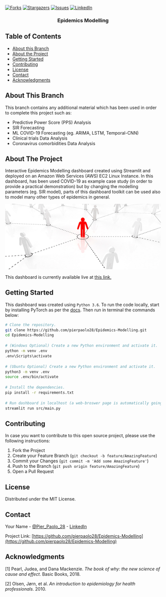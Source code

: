 [![Forks][forks-shield]][forks-url]
[![Stargazers][stars-shield]][stars-url]
[![Issues][issues-shield]][issues-url]
[![LinkedIn][linkedin-shield]][linkedin-url]

  <h3 align="center">Epidemics Modelling</h3>

## Table of Contents

* [About this Branch](#about-this-branch)
* [About the Project](#about-the-project)
* [Getting Started](#getting-started)
* [Contributing](#contributing)
* [License](#license)
* [Contact](#contact)
* [Acknowledgments](#acknowledgments)

## About This Branch

This branch contains any additional material which has been used in order to complete this project such as:

- Predictive Power Score (PPS) Analysis
- SIR Forecasting
- ML COVID-19 Forecasting (eg. ARIMA, LSTM, Temporal-CNN)
- Clinical trials Data Analysis
- Coronavirus comorbidities Data Analysis

## About The Project

Interactive Epidemics Modelling dashboard created using Streamlit and deployed on an Amazon Web Services (AWS) EC2 Linux Instance. In this dashboard, has been used COVID-19 as example case study (in order to provide a practical demonstration) but by changing the modelling parameters (eg. SIR model), parts of this dashboard toolkit can be used also to model many other types of epidemics in general. 

![](dist/epid.jpg)

This dashboard is currently available live at [this link.](http://3.22.240.181:8501)

## Getting Started

This dashboard was created using `Python 3.6`. To run the code locally, start by installing PyTorch as per the [docs](https://pytorch.org/get-started/locally/). Then run in terminal the commands below:

```bash
# Clone the repository.
git clone https://github.com/pierpaolo28/Epidemics-Modelling.git
cd Epidemics-Modelling

# (Windows Optional) Create a new Python environment and activate it.
python -m venv .env
.env\Scripts\activate

# (Ubuntu Optional) Create a new Python environment and activate it.
python3 -m venv .env
source .env/bin/activate

# Install the dependencies.
pip install -r requirements.txt

# Run dashboard in localhost (a web-broswer page is automatically going to be opened)
streamlit run src/main.py
```

## Contributing

In case you want to contribute to this open source project, please use the following instructions:

1. Fork the Project
2. Create your Feature Branch (`git checkout -b feature/AmazingFeature`)
3. Commit your Changes (`git commit -m 'Add some AmazingFeature'`)
4. Push to the Branch (`git push origin feature/AmazingFeature`)
5. Open a Pull Request

## License

Distributed under the MIT License. 

## Contact

Your Name - [@Pier_Paolo_28](https://twitter.com/Pier_Paolo_28) - [LinkedIn](https://www.linkedin.com/in/pierpaolo28/)

Project Link: [https://github.com/pierpaolo28/Epidemics-Modelling](https://github.com/pierpaolo28/Epidemics-Modelling)

## Acknowledgments

[1] Pearl, Judea, and Dana Mackenzie. *The book of why: the new science of cause and effect*. Basic Books, 2018.

[2] Olsen, Jørn, et al. *An introduction to epidemiology for health professionals*. 2010.

[contributors-shield]: https://img.shields.io/github/contributors/pierpaolo28/Epidemics-Modelling.svg?style=flat-square
[contributors-url]: https://github.com/pierpaolo28/Epidemics-Modelling/graphs/contributors
[forks-shield]: https://img.shields.io/github/forks/pierpaolo28/Epidemics-Modelling.svg?style=flat-square
[forks-url]: https://github.com/pierpaolo28/Epidemics-Modelling/network/members
[stars-shield]: https://img.shields.io/github/stars/pierpaolo28/Epidemics-Modelling.svg?style=flat-square
[stars-url]: https://github.com/pierpaolo28/Epidemics-Modelling/stargazers
[issues-shield]: https://img.shields.io/github/issues/pierpaolo28/Epidemics-Modelling.svg?style=flat-square
[issues-url]: https://github.com/pierpaolo28/Epidemics-Modelling/issues
[license-shield]: https://img.shields.io/github/license/pierpaolo28/Epidemics-Modelling.svg?style=flat-square
[linkedin-shield]: https://img.shields.io/badge/-LinkedIn-black.svg?style=flat-square&logo=linkedin&colorB=555
[linkedin-url]: https://www.linkedin.com/in/pierpaolo28/
